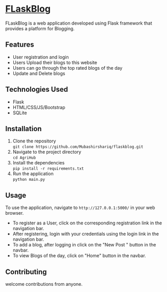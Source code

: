# [FLaskBlog](https://flaskblogg-0nd5.onrender.com)

FLaskBlog is a web application developed using Flask framework that provides a platform for Blogging.
## Features

- User registration and login
- Users Upload their blogs to this website
- Users can go through the top rated blogs of the day
- Update and Delete blogs


## Technologies Used

- Flask
- HTML/CSS/JS/Bootstrap
- SQLite

## Installation

1. Clone the repository <br>
`git clone https://github.com/Mubashirshariq/flaskblog.git` <br>
2. Navigate to the project directory<br>
 `cd AgriHub` <br>
3. Install the dependencies <br>
`pip install -r requirements.txt`<br>
4. Run the application <br>
 `python main.py` <br>
 
## Usage

To use the application, navigate to `http://127.0.0.1:5000/` in your web browser.

- To register as a User, click on the corresponding registration link in the navigation bar.
- After registering, login with your credentials using the login link in the navigation bar.
- To add a blog, after logging in  click on the "New Post " button in the navbar.
- To view  Blogs of the day, click on "Home" button in the navbar.


## Contributing

 welcome contributions from anyone.




